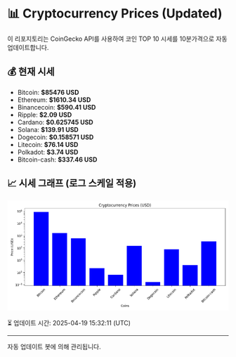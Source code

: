 
# 📊 Cryptocurrency Prices (Updated)

이 리포지토리는 CoinGecko API를 사용하여 코인 TOP 10 시세를 10분가격으로 자동 업데이트합니다.

## 💰 현재 시세
- Bitcoin: **$85476 USD**
- Ethereum: **$1610.34 USD**
- Binancecoin: **$590.41 USD**
- Ripple: **$2.09 USD**
- Cardano: **$0.625745 USD**
- Solana: **$139.91 USD**
- Dogecoin: **$0.158571 USD**
- Litecoin: **$76.14 USD**
- Polkadot: **$3.74 USD**
- Bitcoin-cash: **$337.46 USD**

## 📈 시세 그래프 (로그 스케일 적용)
![Crypto Prices](crypto_prices.png)

⏳ 업데이트 시간: 2025-04-19 15:32:11 (UTC)

---
자동 업데이트 봇에 의해 관리됩니다.
